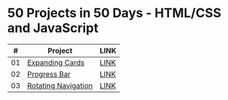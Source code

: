 # 50 Projects in 50 Days - HTML/CSS and JavaScript

|  #  | Project                                                                                                   | LINK                                           |
| :-: | --------------------------------------------------------------------------------------------------------- | ---------------------------------------------- |
| 01  | [Expanding Cards](https://github.com/adarshgowdaa/50projects50days/tree/main/ExpandingCards_Day1)         | [LINK](https://expand-cards-day1.netlify.app/) |
| 02  | [Progress Bar](https://github.com/adarshgowdaa/50projects50days/tree/main/ProgressBar_Day2)               | [LINK](https://progress-bar-day2.netlify.app/) |
| 03  | [Rotating Navigation](https://github.com/adarshgowdaa/50projects50days/tree/main/RotatingNavigation_Day3) | [LINK](https://rotating-nav-day3.netlify.app/) |
